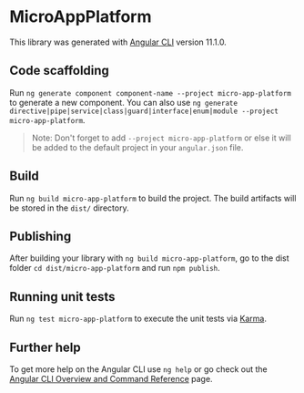 # MicroAppPlatform

This library was generated with [Angular CLI](https://github.com/angular/angular-cli) version 11.1.0.

## Code scaffolding

Run `ng generate component component-name --project micro-app-platform` to generate a new component. You can also use `ng generate directive|pipe|service|class|guard|interface|enum|module --project micro-app-platform`.
> Note: Don't forget to add `--project micro-app-platform` or else it will be added to the default project in your `angular.json` file. 

## Build

Run `ng build micro-app-platform` to build the project. The build artifacts will be stored in the `dist/` directory.

## Publishing

After building your library with `ng build micro-app-platform`, go to the dist folder `cd dist/micro-app-platform` and run `npm publish`.

## Running unit tests

Run `ng test micro-app-platform` to execute the unit tests via [Karma](https://karma-runner.github.io).

## Further help

To get more help on the Angular CLI use `ng help` or go check out the [Angular CLI Overview and Command Reference](https://angular.io/cli) page.
